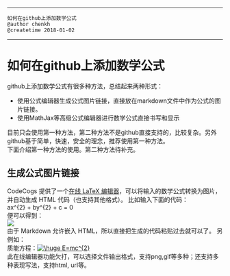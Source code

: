 ---------------------------------
    如何在github上添加数学公式
    @author chenkh
    @createtime 2018-01-02
---------------------------------
# 如何在github上添加数学公式
github上添加数学公式有很多种方法，总结起来两种形式：  
- 使用公式编辑器生成公式图片链接，直接放在markdown文件中作为公式的图片链接。
- 使用MathJax等高级公式编辑器进行数学公式直接书写和显示  

目前只会使用第一种方法，第二种方法不是github直接支持的，比较复杂。另外github基于简单，快速，安全的理念，推荐使用第一种方法。  
下面介绍第一种方法的使用。第二种方法待补充。
## 生成公式图片链接
CodeCogs 提供了一个[在线 LaTeX 编辑器](https://link.jianshu.com/?t=https://www.codecogs.com/latex/eqneditor.php)，可以将输入的数学公式转换为图片，并自动生成 HTML 代码（也支持其他格式）。
比如输入下面的代码：  
ax^{2} + by^{2} + c = 0  
便可以得到：  
![](https://latex.codecogs.com/png.latex?ax^{2}&space;&plus;&space;by^{2}&space;&plus;&space;c&space;=&space;0)  
由于 Markdown 允许嵌入 HTML，所以直接把生成的代码粘贴过去就可以了。
另例如：  
质能方程：<a href="https://www.codecogs.com/eqnedit.php?latex=\huge&space;E=mc^{2}" target="_blank"><img src="https://latex.codecogs.com/gif.latex?\normal&space;E=mc^{2}" title="\huge E=mc^{2}" /></a>  
此在线编辑器功能欠打，可以选择文件输出格式，支持png,gif等多种；还支持多种表现写法，支持html, url等。

